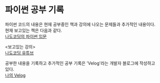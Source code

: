 # 파이썬 공부 기록
파이썬 코드의 내용은 현재 공부중인 책과 강의에 나오는 문제들과 추가적인 내용이다.<br>
현재 보고있는 책은 다음과 같다. <br>
[나도코딩의 파이썬 입문](https://www.yes24.com/Product/Goods/117373102 "나도코딩의 파이썬 입문")
<br>

<보고있는 강의> <br>
[나도코딩 유튜브](https://www.youtube.com/@nadocoding/featured)
<br>

공부한 내용을 기록하고 추가적인 공부 기록은 'Velog'라는 개발자 블로그에 작성하고 있다.<br>
[나의 Velog](https://velog.io/@yum02)